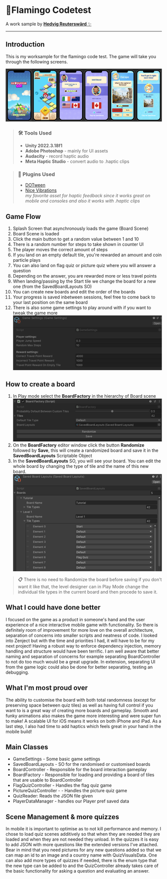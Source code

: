 # 🦩Flamingo Codetest
A work sample by [**Hedvig Reuterswärd** ✨](https://www.linkedin.com/in/hedvigreut/)

---

## Introduction
This is my worksample for the flamingo code test. The game will take you through the following screens.

![Screens](Images/Screens.jpg)

>### 🛠️ Tools Used
> - **Unity 2022.3.18f1**
> - **Adobe Photoshop** - mainly for UI assets
> - **Audacity** - record haptic audio
> - **Meta Haptic Studio** - convert audio to .haptic clips

>### 🔌 Plugins Used
>- [DOTween](https://assetstore.unity.com/packages/tools/animation/dotween-hotween-v2-27676)
>- [Nice Vibrations](https://github.com/Lofelt/NiceVibrations)
   ><br> *my favorite asset for haptic feedback since it works great on mobile and consoles and also it works with .haptic clips*

## Game Flow
1. Splash Screen that asynchronously loads the game (Board Scene)
2. Board Scene is loaded
3. Click the main button to get a random value between 1 and 10
4. There is a random number for steps to take shown in counter UI 
5. The player moves the correct amount of steps 
6. If you land on an empty default tile, you're rewarded an amount and coin particle plays
7. You can also land on flag quiz or picture quiz where you will answer a question
8. Depending on the answer, you are rewarded more or less travel points
9. When landing/passing by the Start tile we change the board for a new one (from the SavedBoardLayouts SO)
10. You can create new boards and edit the order of the boards
11. Your progress is saved inbetween sessions, feel free to come back to your last position on the same board
12. There is also some game settings to play around with if you want to tweak the game more
![GameSettings](Images/GameSettings.png)

## How to create a board
1. In Play mode select the **BoardFactory** in the hierarchy of Board scene
![Factory](Images/Factory.png)
2. On the **BoardFactory** editor window click the button **Randomize** followed by **Save**, this will create a randomized board and save it in the **SavedBoardLayouts** Scriptable Object
3. In the **SavedBoardLayouts** SO, you will see your board. You can edit the whole board by changing the type of tile and the name of this new board.
![Boards](Images/Boards.png)

>**📋**
> There is no need to Randomize the board before saving if you don't want it like that, the level designer can in Play Mode change the individual tile types in the current board and then procede to save it.

## What I could have done better
I focused on the game as a product in someone's hand and the user experience of a nice interactive mobile game with functionality. So there is definitely room of improvement for more love on the overall architecture, separation of concerns into smaller scripts and neatness of code. I looked into Zenject but with the time and priorities I had, it will have to be for my next project! Having a robust way to enforce dependency injection, memory handling and structure would have been terrific. I am well aware that better naming and separation of concerns for example separating BoardController to not do too much would be a great upgrade. In extension, separating UI from the game logic could also be done for better separating, testing an debugging.

## What I'm most proud over
The ability to customise the board with both total randomness (except for preserving space between quiz tiles) as well as having full control if you want to is a great way of creating more boards and gameplay. Smooth and funky animations also makes the game more interesting and were super fun to make! A scalable UI for iOS means it works on both iPhone and iPad. As a last step, I also had time to add haptics which feels great in your hand in the mobile build!

## Main Classes
- GameSettings - Some basic game settings
- SavedBoardLayouts - SO for the randomised or customised boards
- BoardController - Responsible for the board interaction gameplay 
- BoardFactory - Responsible for loading and providing a board of tiles that are usable to BoardController
- FlagQuizController - Handles the flag quiz game
- PictureQuizController - - Handles the picture quiz game
- QuizReader: Reads the JSON file given
- PlayerDataManager - handles our Player pref saved data

## Scene Management & more quizzes
In mobile it is important to optimise as to not kill performance and memory. I chose to load quiz scenes additively so that when they are needed they are loaded and when they are not needed they unload. 
In the quizzes it is easy to add JSON with more questions like the extended versions I've attached. Bear in mind that you need pictures for any new questions added so that we can map an id to an image and a country name with QuizVisualsData.
One can also add more types of quizzes if needed, there is the enum type that the new type can be added to and the QuizController already takes care of the basic functionality for asking a question and evaluating an answer.
